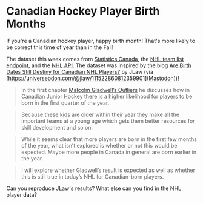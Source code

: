 # Canadian Hockey Player Birth Months

If you're a Canadian hockey player, happy birth month!
That's more likely to be correct this time of year than in the Fall!

The dataset this week comes from [Statistics Canada](https://www150.statcan.gc.ca/t1/tbl1/en/tv.action?pid=1310041501&pickMembers%5B0%5D=3.1&cubeTimeFrame.startYear=1991&cubeTimeFrame.endYear=2022&referencePeriods=19910101%2C20220101), the [NHL team list endpoint](https://api.nhle.com/stats/rest/en/team), and the [NHL API](https://api-web.nhle.com/v1/).
The dataset was inspired by the blog [Are Birth Dates Still Destiny for Canadian NHL Players?](https://jlaw.netlify.app/2023/12/04/are-birth-dates-still-destiny-for-canadian-nhl-players/) by JLaw (via [https://universeodon.com/@jlaw/111522860812359901](Mastodon))!

> In the first chapter [Malcolm Gladwell’s Outliers](https://www.amazon.com/Outliers-Story-Success-Malcolm-Gladwell/dp/0316017930) he discusses how in Canadian Junior Hockey there is a higher likelihood for players to be born in the first quarter of the year.

> Because these kids are older within their year they make all the important teams at a young age which gets them better resources for skill development and so on.

> While it seems clear that more players are born in the first few months of the year, what isn’t explored is whether or not this would be expected. Maybe more people in Canada in general are born earlier in the year.

> I will explore whether Gladwell’s result is expected as well as whether this is still true in today’s NHL for Canadian-born players.

Can you reproduce JLaw's results? What else can you find in the NHL player data?
